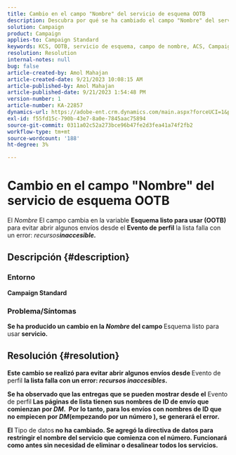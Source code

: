 ```yaml
---
title: Cambio en el campo "Nombre" del servicio de esquema OOTB
description: Descubra por qué se ha cambiado el campo "Nombre" del servicio de esquema OOTB en Adobe Campaign Standard. El cambio no afectará al funcionamiento de.
solution: Campaign
product: Campaign
applies-to: Campaign Standard
keywords: KCS, OOTB, servicio de esquema, campo de nombre, ACS, Campaign Standard
resolution: Resolution
internal-notes: null
bug: false
article-created-by: Amol Mahajan
article-created-date: 9/21/2023 10:08:15 AM
article-published-by: Amol Mahajan
article-published-date: 9/21/2023 1:54:48 PM
version-number: 1
article-number: KA-22857
dynamics-url: https://adobe-ent.crm.dynamics.com/main.aspx?forceUCI=1&pagetype=entityrecord&etn=knowledgearticle&id=3bfbadc4-6658-ee11-be6f-6045bd006295
exl-id: f55fd15c-790b-43e7-8a0e-7845aac75894
source-git-commit: 0311a02c52a273bce96b47fe2d3fea41a74f2fb2
workflow-type: tm+mt
source-wordcount: '188'
ht-degree: 3%

---
```


# Cambio en el campo &quot;Nombre&quot; del servicio de esquema OOTB


El *Nombre* El campo cambia en la variable <b>Esquema listo para usar (OOTB)</b> para evitar abrir algunos envíos desde el <b>Evento de perfil</b> la lista falla con un error: *recursos<b>inaccesible.*





## Descripción {#description}


### </b>Entorno<b>

Campaign Standard



### </b>Problema/Síntomas<b>

Se ha producido un cambio en la *Nombre* del campo </b>Esquema listo para usar<b> servicio.


## Resolución {#resolution}


Este cambio se realizó para evitar abrir algunos envíos desde </b>Evento de perfil <b>la lista falla con un error: *recursos inaccesibles*.

Se ha observado que las entregas que se pueden mostrar desde el</b> Evento de perfil<b> Las páginas de lista tienen sus nombres de ID de envío que comienzan por *DM*. 
Por lo tanto, para los envíos con nombres de ID que no empiecen por *DM*(empezando por un número ), se generará el error.

El </b>Tipo de datos<b> no ha cambiado. Se agregó la directiva de datos para restringir el nombre del servicio que comienza con el número. Funcionará como antes sin necesidad de eliminar o desalinear todos los servicios.
